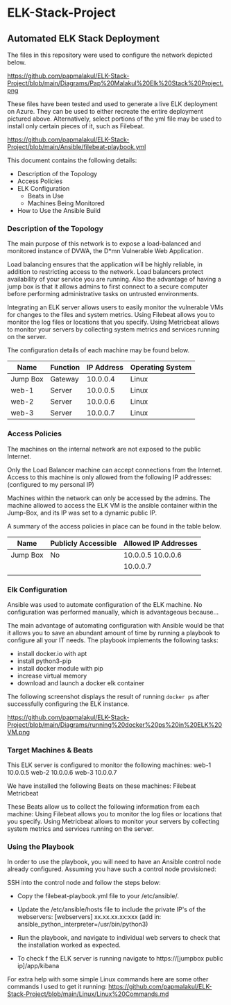 # ELK-Stack-Project
## Automated ELK Stack Deployment

The files in this repository were used to configure the network depicted below.

https://github.com/papmalakul/ELK-Stack-Project/blob/main/Diagrams/Pap%20Malakul%20Elk%20Stack%20Project.png

These files have been tested and used to generate a live ELK deployment on Azure. They can be used to either recreate the entire deployment pictured above. Alternatively, select portions of the yml file may be used to install only certain pieces of it, such as Filebeat.

https://github.com/papmalakul/ELK-Stack-Project/blob/main/Ansible/filebeat-playbook.yml

This document contains the following details:
- Description of the Topology
- Access Policies
- ELK Configuration
  - Beats in Use
  - Machines Being Monitored
- How to Use the Ansible Build


### Description of the Topology

The main purpose of this network is to expose a load-balanced and monitored instance of DVWA, the D*mn Vulnerable Web Application.

Load balancing ensures that the application will be highly reliable, in addition to restricting access to the network.
Load balancers protect availability of your service you are running. Also the advantage of having a jump box is that it allows admins to first connect to a secure computer before performing administrative tasks on untrusted environments.

Integrating an ELK server allows users to easily monitor the vulnerable VMs for changes to the files and system metrics.
Using Filebeat allows you to monitor the log files or locations that you specify. Using Metricbeat allows to monitor your servers by collecting system metrics and services running on the server.

The configuration details of each machine may be found below.

| Name     | Function | IP Address | Operating System |
|----------|----------|------------|------------------|
| Jump Box | Gateway  | 10.0.0.4   | Linux            |
| web-1    | Server   | 10.0.0.5   | Linux            |
| web-2    | Server   | 10.0.0.6   | Linux            |
| web-3    | Server   | 10.0.0.7   | Linux            |

### Access Policies

The machines on the internal network are not exposed to the public Internet. 

Only the Load Balancer machine can accept connections from the Internet. Access to this machine is only allowed from the following IP addresses:
(configured to my personal IP)

Machines within the network can only be accessed by the admins.
The machine allowed to access the ELK VM is the ansible container within the Jump-Box, and its IP was set to a dynamic public IP.

A summary of the access policies in place can be found in the table below.

| Name     | Publicly Accessible | Allowed IP Addresses |
|----------|---------------------|----------------------|
| Jump Box | No                  | 10.0.0.5 10.0.0.6    |
|          |                     | 10.0.0.7             |
|          |                     |                      |

### Elk Configuration

Ansible was used to automate configuration of the ELK machine. No configuration was performed manually, which is advantageous because...

The main advantage of automating configuration with Ansible would be that it allows you to save an abundant amount of time by running a playbook to configure all your IT needs.
The playbook implements the following tasks:
- install docker.io with apt
- install python3-pip
- install docker module with pip
- increase virtual memory
- download and launch a docker elk container

The following screenshot displays the result of running `docker ps` after successfully configuring the ELK instance.

https://github.com/papmalakul/ELK-Stack-Project/blob/main/Diagrams/running%20docker%20ps%20in%20ELK%20VM.png

### Target Machines & Beats
This ELK server is configured to monitor the following machines:
web-1 10.0.0.5
web-2 10.0.0.6
web-3 10.0.0.7

We have installed the following Beats on these machines:
Filebeat
Metricbeat

These Beats allow us to collect the following information from each machine:
Using Filebeat allows you to monitor the log files or locations that you specify. Using Metricbeat allows to monitor your servers by collecting system metrics and services running on the server.

### Using the Playbook
In order to use the playbook, you will need to have an Ansible control node already configured. Assuming you have such a control node provisioned: 

SSH into the control node and follow the steps below:
- Copy the filebeat-playbook.yml file to your /etc/ansible/.
- Update the /etc/ansible/hosts file to include the private IP's of the webservers:
[webservers]
xx.xx.xx.xx:xxx (add in: ansible_python_interpreter=/usr/bin/python3)

- Run the playbook, and navigate to individual web servers to check that the installation worked as expected.
- To check f the ELK server is running navigate to https://[jumpbox public ip]/app/kibana

For extra help with some simple Linux commands here are some other commands I used to get it running:
https://github.com/papmalakul/ELK-Stack-Project/blob/main/Linux/Linux%20Commands.md
